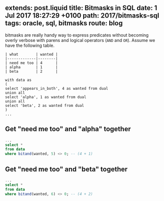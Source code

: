 extends: post.liquid
title: Bitmasks in SQL
date: 1 Jul 2017 18:27:29 +0100
path: 2017/bitmasks-sql
tags: oracle, sql, bitmasks
route: blog
---

bitmasks are really handy way to express predicates without becoming overly
verbose with parens and logical operators (`AND` and `OR`). Assume we have the 
following table.

```
| what        | wanted |
|-------------|--------|
| need me too | 4      |
| alpha       | 1      |
| beta        | 2      |

with data as
(
select 'appears_in_both', 4 as wanted from dual
union all
select 'alpha', 1 as wanted from dual
union all
select 'beta', 2 as wanted from dual
)
...
```

## Get "need me too" and "alpha" together

```sql
...
select * 
from data
where bitand(wanted, 5) <> 0; -- (4 + 1)
```

## Get "need me too" and "beta" together

```sql
...
select * 
from data
where bitand(wanted, 6) <> 0; -- (4 + 2)
```
